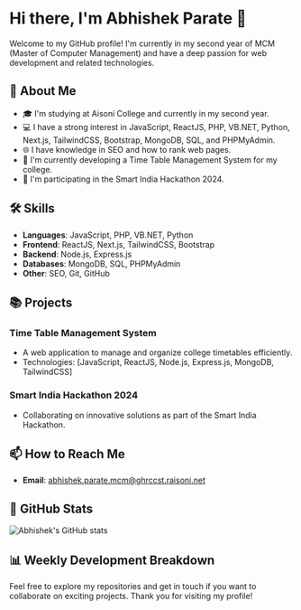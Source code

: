 # Hi there, I'm Abhishek Parate 👋

Welcome to my GitHub profile! I'm currently in my second year of MCM (Master of Computer Management) and have a deep passion for web development and related technologies.

## 🚀 About Me

- 🎓 I'm studying at Aisoni College and currently in my second year.
- 💻 I have a strong interest in JavaScript, ReactJS, PHP, VB.NET, Python, Next.js, TailwindCSS, Bootstrap, MongoDB, SQL, and PHPMyAdmin.
- 🌐 I have knowledge in SEO and how to rank web pages.
- 🔨 I'm currently developing a Time Table Management System for my college.
- 🎉 I'm participating in the Smart India Hackathon 2024.

## 🛠️ Skills

- **Languages**: JavaScript, PHP, VB.NET, Python
- **Frontend**: ReactJS, Next.js, TailwindCSS, Bootstrap
- **Backend**: Node.js, Express.js
- **Databases**: MongoDB, SQL, PHPMyAdmin
- **Other**: SEO, Git, GitHub

## 📚 Projects

### Time Table Management System
- A web application to manage and organize college timetables efficiently.
- Technologies: [JavaScript, ReactJS, Node.js, Express.js, MongoDB, TailwindCSS]

### Smart India Hackathon 2024
- Collaborating on innovative solutions as part of the Smart India Hackathon.

## 📫 How to Reach Me

- **Email**: [abhishek.parate.mcm@ghrccst.raisoni.net](mailto:abhishek.parate.mcm@ghrccst.raisoni.net)

## 🌟 GitHub Stats

![Abhishek's GitHub stats](https://github-readme-stats.vercel.app/api?username=abhishekparate&show_icons=true&theme=radical)



## 📊 Weekly Development Breakdown

<!--START_SECTION:waka-->
<!--END_SECTION:waka-->

Feel free to explore my repositories and get in touch if you want to collaborate on exciting projects. Thank you for visiting my profile!

<!---
Abhishek-parate/Abhishek-parate is a ✨ special ✨ repository because its `README.md` (this file) appears on your GitHub profile.
You can click the Preview link to take a look at your changes.
--->

